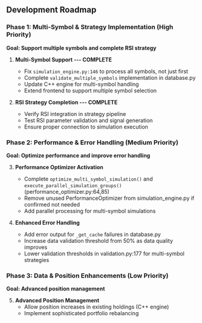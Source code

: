 ## Development Roadmap

### Phase 1: Multi-Symbol & Strategy Implementation (High Priority)
**Goal: Support multiple symbols and complete RSI strategy**

1. **Multi-Symbol Support --- COMPLETE**
   - Fix `simulation_engine.py:146` to process all symbols, not just first
   - Complete `validate_multiple_symbols` implementation in database.py
   - Update C++ engine for multi-symbol handling
   - Extend frontend to support multiple symbol selection

2. **RSI Strategy Completion --- COMPLETE**
   - Verify RSI integration in strategy pipeline
   - Test RSI parameter validation and signal generation
   - Ensure proper connection to simulation execution

### Phase 2: Performance & Error Handling (Medium Priority)
**Goal: Optimize performance and improve error handling**

3. **Performance Optimizer Activation**
   - Complete `optimize_multi_symbol_simulation()` and `execute_parallel_simulation_groups()` (performance_optimizer.py:64,85)
   - Remove unused PerformanceOptimizer from simulation_engine.py if confirmed not needed
   - Add parallel processing for multi-symbol simulations

4. **Enhanced Error Handling**
   - Add error output for `_get_cache` failures in database.py
   - Increase data validation threshold from 50% as data quality improves
   - Lower validation thresholds in validation.py:177 for multi-symbol strategies

### Phase 3: Data & Position Enhancements (Low Priority)
**Goal: Advanced position management**

5. **Advanced Position Management**
   - Allow position increases in existing holdings (C++ engine)
   - Implement sophisticated portfolio rebalancing
